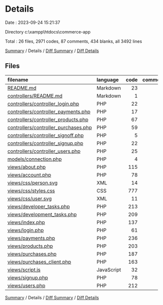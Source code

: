 # Details

Date : 2023-09-24 15:21:37

Directory c:\\xampp\\htdocs\\commerce-app

Total : 26 files,  2971 codes, 87 comments, 434 blanks, all 3492 lines

[Summary](results.md) / Details / [Diff Summary](diff.md) / [Diff Details](diff-details.md)

## Files
| filename | language | code | comment | blank | total |
| :--- | :--- | ---: | ---: | ---: | ---: |
| [README.md](/README.md) | Markdown | 23 | 0 | 7 | 30 |
| [controllers/README.md](/controllers/README.md) | Markdown | 1 | 0 | 0 | 1 |
| [controllers/controller_login.php](/controllers/controller_login.php) | PHP | 22 | 2 | 3 | 27 |
| [controllers/controller_payments.php](/controllers/controller_payments.php) | PHP | 17 | 0 | 4 | 21 |
| [controllers/controller_products.php](/controllers/controller_products.php) | PHP | 67 | 8 | 15 | 90 |
| [controllers/controller_purchases.php](/controllers/controller_purchases.php) | PHP | 59 | 6 | 14 | 79 |
| [controllers/controller_signoff.php](/controllers/controller_signoff.php) | PHP | 5 | 0 | 1 | 6 |
| [controllers/controller_signup.php](/controllers/controller_signup.php) | PHP | 22 | 0 | 0 | 22 |
| [controllers/controller_users.php](/controllers/controller_users.php) | PHP | 25 | 0 | 7 | 32 |
| [models/connection.php](/models/connection.php) | PHP | 4 | 2 | 2 | 8 |
| [views/about.php](/views/about.php) | PHP | 115 | 0 | 11 | 126 |
| [views/account.php](/views/account.php) | PHP | 78 | 1 | 11 | 90 |
| [views/css/person.svg](/views/css/person.svg) | XML | 14 | 0 | 1 | 15 |
| [views/css/styles.css](/views/css/styles.css) | CSS | 777 | 14 | 51 | 842 |
| [views/css/user.svg](/views/css/user.svg) | XML | 11 | 0 | 1 | 12 |
| [views/developer_tasks.php](/views/developer_tasks.php) | PHP | 213 | 8 | 40 | 261 |
| [views/development_tasks.php](/views/development_tasks.php) | PHP | 209 | 7 | 34 | 250 |
| [views/index.php](/views/index.php) | PHP | 137 | 1 | 28 | 166 |
| [views/login.php](/views/login.php) | PHP | 61 | 3 | 18 | 82 |
| [views/payments.php](/views/payments.php) | PHP | 236 | 6 | 39 | 281 |
| [views/products.php](/views/products.php) | PHP | 203 | 5 | 28 | 236 |
| [views/purchases.php](/views/purchases.php) | PHP | 187 | 5 | 28 | 220 |
| [views/purchases_client.php](/views/purchases_client.php) | PHP | 163 | 5 | 24 | 192 |
| [views/script.js](/views/script.js) | JavaScript | 32 | 6 | 19 | 57 |
| [views/signup.php](/views/signup.php) | PHP | 78 | 3 | 21 | 102 |
| [views/users.php](/views/users.php) | PHP | 212 | 5 | 27 | 244 |

[Summary](results.md) / Details / [Diff Summary](diff.md) / [Diff Details](diff-details.md)